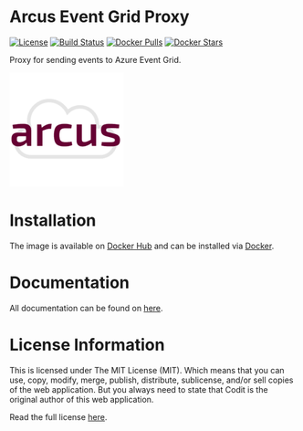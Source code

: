 # Arcus Event Grid Proxy
[![License](https://img.shields.io/github/license/mashape/apistatus.svg?style=flat-square)](./LICENSE)
[![Build Status](https://dev.azure.com/codit/Arcus/_apis/build/status/Commit%20builds/CI%20-%20Arcus.EventGrid.Proxy)](https://dev.azure.com/codit/Arcus/_build/latest?definitionId=552)
[![Docker Pulls](https://img.shields.io/docker/pulls/arcusazure/arcus-event-grid-proxy.svg?style=flat-square)](https://hub.docker.com/r/arcusazure/arcus-event-grid-proxy/) 
[![Docker Stars](https://img.shields.io/docker/stars/arcusazure/arcus-event-grid-proxy.svg?style=flat-square)](https://hub.docker.com/r/arcusazure/arcus-event-grid-proxy/)

Proxy for sending events to Azure Event Grid.

![Arcus](https://raw.githubusercontent.com/arcus-azure/arcus/master/media/arcus.png)

# Installation
The image is available on [Docker Hub](https://hub.docker.com/r/arcusazure/arcus-event-grid-proxy) and can be installed via [Docker](https://eventgrid-proxy.arcus-azure.net/#installation).

# Documentation
All documentation can be found on [here](https://eventgrid-proxy.arcus-azure.net/).

# License Information
This is licensed under The MIT License (MIT). Which means that you can use, copy, modify, merge, publish, distribute, sublicense, and/or sell copies of the web application. But you always need to state that Codit is the original author of this web application.

Read the full license [here](https://github.com/arcus-azure/arcus.eventgrid.proxy/blob/master/LICENSE).

